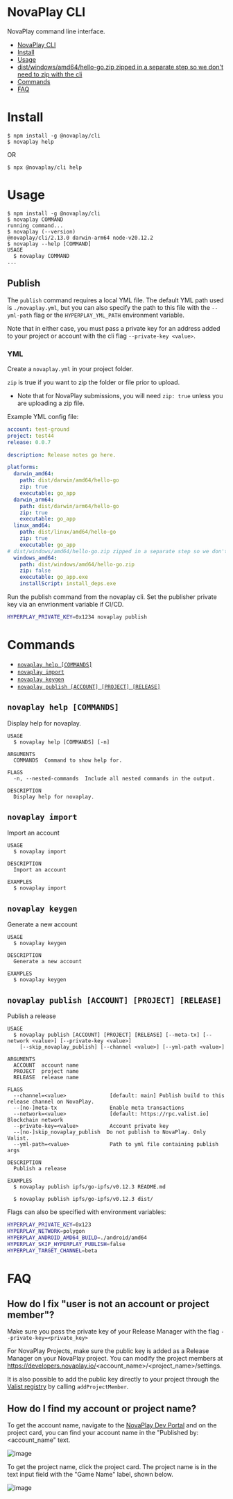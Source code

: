 # NovaPlay CLI

NovaPlay command line interface.

<!-- toc -->
* [NovaPlay CLI](#novaplay-cli)
* [Install](#install)
* [Usage](#usage)
* [dist/windows/amd64/hello-go.zip zipped in a separate step so we don't need to zip with the cli](#distwindowsamd64hello-gozip-zipped-in-a-separate-step-so-we-dont-need-to-zip-with-the-cli)
* [Commands](#commands)
* [FAQ](#faq)
<!-- tocstop -->

# Install 

<!-- install -->
```sh-session
$ npm install -g @novaplay/cli
$ novaplay help
```
OR
```sh-session
$ npx @novaplay/cli help
```
<!-- installstop -->

# Usage

<!-- usage -->
```sh-session
$ npm install -g @novaplay/cli
$ novaplay COMMAND
running command...
$ novaplay (--version)
@novaplay/cli/2.13.0 darwin-arm64 node-v20.12.2
$ novaplay --help [COMMAND]
USAGE
  $ novaplay COMMAND
...
```
<!-- usagestop -->

## Publish

The `publish` command requires a local YML file. The default YML path used is `./novaplay.yml`, but you can also specify the path to this file with the `--yml-path` flag or the `HYPERPLAY_YML_PATH` environment variable.

Note that in either case, you must pass a private key for an address added to your project or account with the cli flag `--private-key <value>`.

### YML
Create a `novaplay.yml` in your project folder.

`zip` is true if you want to zip the folder or file prior to upload.
- Note that for NovaPlay submissions, you will need `zip: true` unless you are uploading a zip file.

Example YML config file:
```yml
account: test-ground
project: test44
release: 0.0.7

description: Release notes go here.

platforms:
  darwin_amd64: 
    path: dist/darwin/amd64/hello-go
    zip: true
    executable: go_app
  darwin_arm64: 
    path: dist/darwin/arm64/hello-go
    zip: true
    executable: go_app
  linux_amd64: 
    path: dist/linux/amd64/hello-go
    zip: true
    executable: go_app
# dist/windows/amd64/hello-go.zip zipped in a separate step so we don't need to zip with the cli
  windows_amd64: 
    path: dist/windows/amd64/hello-go.zip
    zip: false
    executable: go_app.exe
    installScript: install_deps.exe

```

Run the publish command from the novaplay cli. Set the publisher private key via an envrionment variable if CI/CD.
```bash
HYPERPLAY_PRIVATE_KEY=0x1234 novaplay publish
```

# Commands
<!-- commands -->
* [`novaplay help [COMMANDS]`](#novaplay-help-commands)
* [`novaplay import`](#novaplay-import)
* [`novaplay keygen`](#novaplay-keygen)
* [`novaplay publish [ACCOUNT] [PROJECT] [RELEASE]`](#novaplay-publish-account-project-release)

## `novaplay help [COMMANDS]`

Display help for novaplay.

```
USAGE
  $ novaplay help [COMMANDS] [-n]

ARGUMENTS
  COMMANDS  Command to show help for.

FLAGS
  -n, --nested-commands  Include all nested commands in the output.

DESCRIPTION
  Display help for novaplay.
```

## `novaplay import`

Import an account

```
USAGE
  $ novaplay import

DESCRIPTION
  Import an account

EXAMPLES
  $ novaplay import
```

## `novaplay keygen`

Generate a new account

```
USAGE
  $ novaplay keygen

DESCRIPTION
  Generate a new account

EXAMPLES
  $ novaplay keygen
```

## `novaplay publish [ACCOUNT] [PROJECT] [RELEASE]`

Publish a release

```
USAGE
  $ novaplay publish [ACCOUNT] [PROJECT] [RELEASE] [--meta-tx] [--network <value>] [--private-key <value>]
    [--skip_novaplay_publish] [--channel <value>] [--yml-path <value>]

ARGUMENTS
  ACCOUNT  account name
  PROJECT  project name
  RELEASE  release name

FLAGS
  --channel=<value>              [default: main] Publish build to this release channel on NovaPlay.
  --[no-]meta-tx                 Enable meta transactions
  --network=<value>              [default: https://rpc.valist.io] Blockchain network
  --private-key=<value>          Account private key
  --[no-]skip_novaplay_publish  Do not publish to NovaPlay. Only Valist.
  --yml-path=<value>             Path to yml file containing publish args

DESCRIPTION
  Publish a release

EXAMPLES
  $ novaplay publish ipfs/go-ipfs/v0.12.3 README.md

  $ novaplay publish ipfs/go-ipfs/v0.12.3 dist/
```

<!-- commandsstop -->

Flags can also be specified with environment variables:
```bash
HYPERPLAY_PRIVATE_KEY=0x123
HYPERPLAY_NETWORK=polygon
HYPERPLAY_ANDROID_AMD64_BUILD=./android/amd64
HYPERPLAY_SKIP_HYPERPLAY_PUBLISH=false
HYPERPLAY_TARGET_CHANNEL=beta
```

# FAQ

## How do I fix "user is not an account or project member"?

Make sure you pass the private key of your Release Manager with the flag `--private-key=<private_key>` 

For NovaPlay Projects, make sure the public key is added as a Release Manager on your NovaPlay project. You can modify the project members at https://developers.novaplay.io/<account_name>/<project_name>/settings.

It is also possible to add the public key directly to your project through the [Valist registry](https://polygonscan.com/address/0xd504d012d78b81fa27288628f3fc89b0e2f56e24) by calling `addProjectMember`.

## How do I find my account or project name?

To get the account name, navigate to the [NovaPlay Dev Portal](https://developers.novaplay.io) and on the project card, you can find your account name in the "Published by: <account_name" text.

![image](https://raw.githubusercontent.com/NovaPlay-Gaming/cli/main/public/account_name.png)

To get the project name, click the project card. The project name is in the text input field with the "Game Name" label, shown below.

![image](https://raw.githubusercontent.com/NovaPlay-Gaming/cli/main/public/project_name.png)
